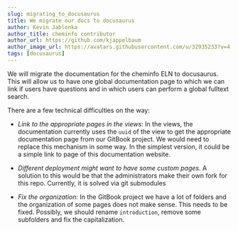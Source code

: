 ```yaml
---
slug: migrating_to_docusaurus
title: We migrate our docs to docusaurus
author: Kevin Jablonka
author_title: cheminfo contributor
author_url: https://github.com/kjappelbaum
author_image_url: https://avatars.githubusercontent.com/u/32935233?v=4
tags: [docusaurus]
---
```


We will migrate the documentation for the cheminfo ELN to docusaurus. This will allow us to have one global documentation page to which we can link if users have questions and in which users can perform a global fulltext search.

There are a few technical difficulties on the way:

- _Link to the appropriate pages in the views_: In the views, the documentation currently uses the `uuid` of the view to get the appropriate documentation page from our GitBook project.
  We would need to replace this mechanism in some way. In the simplest version, it could be a simple link to page of this documentation website.

- _Different deployment might want to have some custom pages._ A solution to this would be that the administrators make their own fork for this repo. Currently, it is solved via git submodules

- *Fix the organization:*  In the GitBook project we have a lot of folders and the organization of some pages does not make sense. This needs to be fixed. Possibly, we should rename `introduction`, remove some subfolders and fix the capitalization. 
